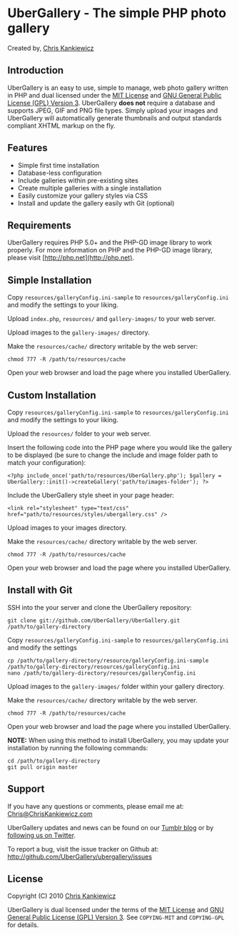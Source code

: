 UberGallery - The simple PHP photo gallery
==========================================
Created by, [Chris Kankiewicz](http://www.ChrisKankiewicz.com)


Introduction
------------
UberGallery is an easy to use, simple to manage, web photo gallery written in PHP and dual licensed
under the [MIT License](http://www.ubergallery.net/COPYING-MIT.txt) and 
[GNU General Public License (GPL) Version 3](http://www.ubergallery.net/COPYING-GPL.txt). UberGallery 
**does not** require a database and supports JPEG, GIF and PNG file types. Simply upload your images
and UberGallery will automatically generate thumbnails and output standards compliant XHTML markup
on the fly.


Features
--------
* Simple first time installation
* Database-less configuration
* Include galleries within pre-existing sites
* Create multiple galleries with a single installation
* Easily customize your gallery styles via CSS
* Install and update the gallery easily wth Git (optional)


Requirements
------------
UberGallery requires PHP 5.0+ and the PHP-GD image library to work properly. For more information
on PHP and the PHP-GD image library, please visit [http://php.net](http://php.net).


Simple Installation
-------------------
Copy `resources/galleryConfig.ini-sample` to `resources/galleryConfig.ini` and modify the settings
to your liking.

Upload `index.php`, `resources/` and `gallery-images/` to your web server.

Upload images to the `gallery-images/` directory.

Make the `resources/cache/` directory writable by the web server:
    
    chmod 777 -R /path/to/resources/cache
    
Open your web browser and load the page where you installed UberGallery.


Custom Installation
-------------------
Copy `resources/galleryConfig.ini-sample` to `resources/galleryConfig.ini` and modify the settings to
your liking.

Upload the `resources/` folder to your web server.

Insert the following code into the PHP page where you would like the gallery to be displayed
(be sure to change the include and image folder path to match your configuration):
    
    <?php include_once('path/to/resources/UberGallery.php'); $gallery = UberGallery::init()->createGallery('path/to/images-folder'); ?>
    
Include the UberGallery style sheet in your page header:
    
    <link rel="stylesheet" type="text/css" href="path/to/resources/styles/ubergallery.css" />
    
Upload images to your images directory.

Make the `resources/cache/` directory writable by the web server.
    
    chmod 777 -R /path/to/resources/cache
        
Open your web browser and load the page where you installed UberGallery.


Install with Git
----------------
SSH into the your server and clone the UberGallery repository:

    git clone git://github.com/UberGallery/UberGallery.git /path/to/gallery-directory

Copy `resources/galleryConfig.ini-sample` to `resources/galleryConfig.ini` and modify the settings

    cp /path/to/gallery-directory/resource/galleryConfig.ini-sample /path/to/gallery-directory/resources/galleryConfig.ini
    nano /path/to/gallery-directory/resources/galleryConfig.ini

Upload images to the `gallery-images/` folder within your gallery directory.

Make the `resources/cache/` directory writable by the web server.
    
    chmod 777 -R /path/to/resources/cache
        
Open your web browser and load the page where you installed UberGallery.

**NOTE:** When using this method to install UberGallery, you may update your installation by running
the following commands:

    cd /path/to/gallery-directory
    git pull origin master


Support
-------
If you have any questions or comments, please email me at: [Chris@ChrisKankiewicz.com](mailto:Chris@ChrisKankiewicz.com)

UberGallery updates and news can be found on our [Tumblr blog](http://news.ubergallery.net/) or by
[following us on Twitter](http://twitter.com/ubergallery).

To report a bug, visit the issue tracker on Github at: http://github.com/UberGallery/ubergallery/issues


License
-------
Copyright (C) 2010 [Chris Kankiewicz](http://www.chriskankiewicz.com)

UberGallery is dual licensed under the terms of the
[MIT License](http://www.ubergallery.net/COPYING-MIT.txt) and
[GNU General Public License (GPL) Version 3](http://www.ubergallery.net/COPYING-GPL.txt).
See `COPYING-MIT` and `COPYING-GPL` for details.
